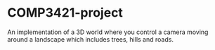 # COMP3421-project
An implementation of a 3D world where you control a camera moving around a landscape which includes trees, hills and roads.
